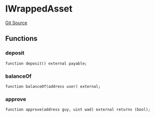 # IWrappedAsset
[Git Source](https://github.com/KlimaDAO/klimadao-solidity/blob/b98fc1e8b7dcf2a7b80bbaba384c8c84431739fc/src/integrations/sushixklima/SwapRetirementHolder.sol)


## Functions
### deposit


```solidity
function deposit() external payable;
```

### balanceOf


```solidity
function balanceOf(address user) external;
```

### approve


```solidity
function approve(address guy, uint wad) external returns (bool);
```

